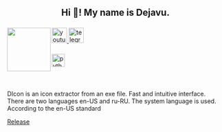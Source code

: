 <h2 align="center">Hi 👋! My name is Dejavu.</h2>

###

<img align="left" height="101" src="https://github.com/dejavugd/DIcon/blob/master/src/Dejavu.ico"  />

###

<div align="left">
  <a href="https://www.youtube.com/@Dejavu_GD" target="_blank">
    <img src="https://img.shields.io/static/v1?message=Youtube&logo=youtube&label=&color=grey&logoColor=white&labelColor=&style=for-the-badge" height="35" alt="youtube logo"  />
  </a>
  <a href="https://t.me/+PyorPD4vULEyODBi" target="_blank">
    <img src="https://img.shields.io/static/v1?message=Telegram&logo=telegram&label=&color=blue&logoColor=white&labelColor=&style=for-the-badge" height="35" alt="telegram logo"  />
  </a>
</div>

###

<div align="left">
  <img src="https://cdn.jsdelivr.net/gh/devicons/devicon/icons/python/python-original.svg" height="30" alt="python logo"  />
</div>

###

<br clear="both">

<p align="left">DIcon is an icon extractor from an exe file. Fast and intuitive interface. There are two languages en-US and ru-RU. The system language is used. According to the en-US standard</p>

<p align="left"><a href=https://github.com/dejavugd/DIcon/releases>Release</a></p>

###
